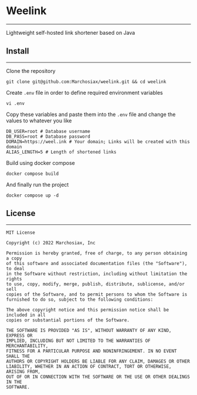 # Weelink
___
Lightweight self-hosted link shortener based on Java

## Install
___
Clone the repository
```shell
git clone git@github.com:Marchosiax/weelink.git && cd weelink
```
Create `.env` file in order to define required environment variables 
```shell
vi .env
```
Copy these variables and paste them into the `.env` file and change
the values to whatever you like
```shell
DB_USER=root # Database username 
DB_PASS=root # Database password
DOMAIN=https://weel.ink # Your domain; Links will be created with this domain
ALIAS_LENGTH=5 # Length of shortened links
```
Build using docker compose
```shell
docker compose build
```
And finally run the project
```shell
docker compose up -d
```
## License
___
```
MIT License

Copyright (c) 2022 Marchosiax, Inc

Permission is hereby granted, free of charge, to any person obtaining a copy
of this software and associated documentation files (the "Software"), to deal
in the Software without restriction, including without limitation the rights
to use, copy, modify, merge, publish, distribute, sublicense, and/or sell
copies of the Software, and to permit persons to whom the Software is
furnished to do so, subject to the following conditions:

The above copyright notice and this permission notice shall be included in all
copies or substantial portions of the Software.

THE SOFTWARE IS PROVIDED "AS IS", WITHOUT WARRANTY OF ANY KIND, EXPRESS OR
IMPLIED, INCLUDING BUT NOT LIMITED TO THE WARRANTIES OF MERCHANTABILITY,
FITNESS FOR A PARTICULAR PURPOSE AND NONINFRINGEMENT. IN NO EVENT SHALL THE
AUTHORS OR COPYRIGHT HOLDERS BE LIABLE FOR ANY CLAIM, DAMAGES OR OTHER
LIABILITY, WHETHER IN AN ACTION OF CONTRACT, TORT OR OTHERWISE, ARISING FROM,
OUT OF OR IN CONNECTION WITH THE SOFTWARE OR THE USE OR OTHER DEALINGS IN THE
SOFTWARE.
```